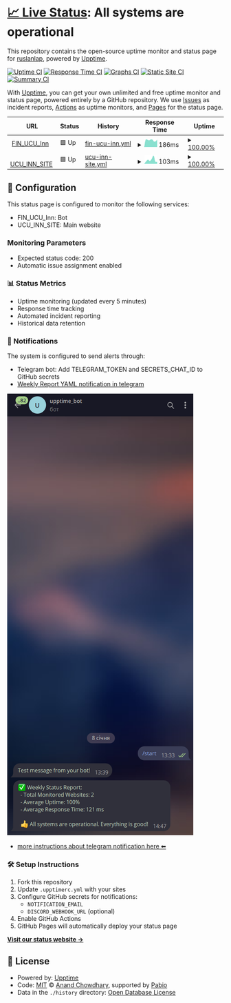 # [📈 Live Status](https://ruslanlap.github.io/upptime_monitoring): <!--live status--> **All systems are operational**

This repository contains the open-source uptime monitor and status page for [ruslanlap](https://ruslanlap.github.io/upptime_monitoring), powered by [Upptime](https://github.com/upptime/upptime).

[![Uptime CI](https://github.com/ruslanlap/upptime_monitoring/workflows/Uptime%20CI/badge.svg)](https://github.com/ruslanlap/upptime_monitoring/actions?query=workflow%3A%22Uptime+CI%22)
[![Response Time CI](https://github.com/ruslanlap/upptime_monitoring/workflows/Response%20Time%20CI/badge.svg)](https://github.com/ruslanlap/upptime_monitoring/actions?query=workflow%3A%22Response+Time+CI%22)
[![Graphs CI](https://github.com/ruslanlap/upptime_monitoring/workflows/Graphs%20CI/badge.svg)](https://github.com/ruslanlap/upptime_monitoring/actions?query=workflow%3A%22Graphs+CI%22)
[![Static Site CI](https://github.com/ruslanlap/upptime_monitoring/workflows/Static%20Site%20CI/badge.svg)](https://github.com/ruslanlap/upptime_monitoring/actions?query=workflow%3A%22Static+Site+CI%22)
[![Summary CI](https://github.com/ruslanlap/upptime_monitoring/workflows/Summary%20CI/badge.svg)](https://github.com/ruslanlap/upptime_monitoring/actions?query=workflow%3A%22Summary+CI%22)

With [Upptime](https://upptime.js.org), you can get your own unlimited and free uptime monitor and status page, powered entirely by a GitHub repository. We use [Issues](https://github.com/ruslanlap/upptime_monitoring/issues) as incident reports, [Actions](https://github.com/ruslanlap/upptime_monitoring/actions) as uptime monitors, and [Pages](https://ruslanlap.github.io/upptime_monitoring) for the status page.

<!--start: status pages-->
<!-- This summary is generated by Upptime (https://github.com/upptime/upptime) -->
<!-- Do not edit this manually, your changes will be overwritten -->
<!-- prettier-ignore -->
| URL | Status | History | Response Time | Uptime |
| --- | ------ | ------- | ------------- | ------ |
| <img alt="" src="https://icons.duckduckgo.com/ip3/fin-z-ucu-inn-new-deploy.replit.app.ico" height="13"> [FIN_UCU_Inn](https://fin-z-ucu-inn-new-deploy.replit.app) | 🟩 Up | [fin-ucu-inn.yml](https://github.com/ruslanlap/upptime_monitoring/commits/HEAD/history/fin-ucu-inn.yml) | <details><summary><img alt="Response time graph" src="./graphs/fin-ucu-inn/response-time-week.png" height="20"> 186ms</summary><br><a href="https://ruslanlap.github.io/upptime_monitoring/history/fin-ucu-inn"><img alt="Response time 199" src="https://img.shields.io/endpoint?url=https%3A%2F%2Fraw.githubusercontent.com%2Fruslanlap%2Fupptime_monitoring%2FHEAD%2Fapi%2Ffin-ucu-inn%2Fresponse-time.json"></a><br><a href="https://ruslanlap.github.io/upptime_monitoring/history/fin-ucu-inn"><img alt="24-hour response time 140" src="https://img.shields.io/endpoint?url=https%3A%2F%2Fraw.githubusercontent.com%2Fruslanlap%2Fupptime_monitoring%2FHEAD%2Fapi%2Ffin-ucu-inn%2Fresponse-time-day.json"></a><br><a href="https://ruslanlap.github.io/upptime_monitoring/history/fin-ucu-inn"><img alt="7-day response time 186" src="https://img.shields.io/endpoint?url=https%3A%2F%2Fraw.githubusercontent.com%2Fruslanlap%2Fupptime_monitoring%2FHEAD%2Fapi%2Ffin-ucu-inn%2Fresponse-time-week.json"></a><br><a href="https://ruslanlap.github.io/upptime_monitoring/history/fin-ucu-inn"><img alt="30-day response time 199" src="https://img.shields.io/endpoint?url=https%3A%2F%2Fraw.githubusercontent.com%2Fruslanlap%2Fupptime_monitoring%2FHEAD%2Fapi%2Ffin-ucu-inn%2Fresponse-time-month.json"></a><br><a href="https://ruslanlap.github.io/upptime_monitoring/history/fin-ucu-inn"><img alt="1-year response time 199" src="https://img.shields.io/endpoint?url=https%3A%2F%2Fraw.githubusercontent.com%2Fruslanlap%2Fupptime_monitoring%2FHEAD%2Fapi%2Ffin-ucu-inn%2Fresponse-time-year.json"></a></details> | <details><summary><a href="https://ruslanlap.github.io/upptime_monitoring/history/fin-ucu-inn">100.00%</a></summary><a href="https://ruslanlap.github.io/upptime_monitoring/history/fin-ucu-inn"><img alt="All-time uptime 100.00%" src="https://img.shields.io/endpoint?url=https%3A%2F%2Fraw.githubusercontent.com%2Fruslanlap%2Fupptime_monitoring%2FHEAD%2Fapi%2Ffin-ucu-inn%2Fuptime.json"></a><br><a href="https://ruslanlap.github.io/upptime_monitoring/history/fin-ucu-inn"><img alt="24-hour uptime 100.00%" src="https://img.shields.io/endpoint?url=https%3A%2F%2Fraw.githubusercontent.com%2Fruslanlap%2Fupptime_monitoring%2FHEAD%2Fapi%2Ffin-ucu-inn%2Fuptime-day.json"></a><br><a href="https://ruslanlap.github.io/upptime_monitoring/history/fin-ucu-inn"><img alt="7-day uptime 100.00%" src="https://img.shields.io/endpoint?url=https%3A%2F%2Fraw.githubusercontent.com%2Fruslanlap%2Fupptime_monitoring%2FHEAD%2Fapi%2Ffin-ucu-inn%2Fuptime-week.json"></a><br><a href="https://ruslanlap.github.io/upptime_monitoring/history/fin-ucu-inn"><img alt="30-day uptime 100.00%" src="https://img.shields.io/endpoint?url=https%3A%2F%2Fraw.githubusercontent.com%2Fruslanlap%2Fupptime_monitoring%2FHEAD%2Fapi%2Ffin-ucu-inn%2Fuptime-month.json"></a><br><a href="https://ruslanlap.github.io/upptime_monitoring/history/fin-ucu-inn"><img alt="1-year uptime 100.00%" src="https://img.shields.io/endpoint?url=https%3A%2F%2Fraw.githubusercontent.com%2Fruslanlap%2Fupptime_monitoring%2FHEAD%2Fapi%2Ffin-ucu-inn%2Fuptime-year.json"></a></details>
| <img alt="" src="https://icons.duckduckgo.com/ip3/ucuinn.github.io.ico" height="13"> [UCU_INN_SITE](https://ucuinn.github.io) | 🟩 Up | [ucu-inn-site.yml](https://github.com/ruslanlap/upptime_monitoring/commits/HEAD/history/ucu-inn-site.yml) | <details><summary><img alt="Response time graph" src="./graphs/ucu-inn-site/response-time-week.png" height="20"> 103ms</summary><br><a href="https://ruslanlap.github.io/upptime_monitoring/history/ucu-inn-site"><img alt="Response time 100" src="https://img.shields.io/endpoint?url=https%3A%2F%2Fraw.githubusercontent.com%2Fruslanlap%2Fupptime_monitoring%2FHEAD%2Fapi%2Fucu-inn-site%2Fresponse-time.json"></a><br><a href="https://ruslanlap.github.io/upptime_monitoring/history/ucu-inn-site"><img alt="24-hour response time 45" src="https://img.shields.io/endpoint?url=https%3A%2F%2Fraw.githubusercontent.com%2Fruslanlap%2Fupptime_monitoring%2FHEAD%2Fapi%2Fucu-inn-site%2Fresponse-time-day.json"></a><br><a href="https://ruslanlap.github.io/upptime_monitoring/history/ucu-inn-site"><img alt="7-day response time 103" src="https://img.shields.io/endpoint?url=https%3A%2F%2Fraw.githubusercontent.com%2Fruslanlap%2Fupptime_monitoring%2FHEAD%2Fapi%2Fucu-inn-site%2Fresponse-time-week.json"></a><br><a href="https://ruslanlap.github.io/upptime_monitoring/history/ucu-inn-site"><img alt="30-day response time 100" src="https://img.shields.io/endpoint?url=https%3A%2F%2Fraw.githubusercontent.com%2Fruslanlap%2Fupptime_monitoring%2FHEAD%2Fapi%2Fucu-inn-site%2Fresponse-time-month.json"></a><br><a href="https://ruslanlap.github.io/upptime_monitoring/history/ucu-inn-site"><img alt="1-year response time 100" src="https://img.shields.io/endpoint?url=https%3A%2F%2Fraw.githubusercontent.com%2Fruslanlap%2Fupptime_monitoring%2FHEAD%2Fapi%2Fucu-inn-site%2Fresponse-time-year.json"></a></details> | <details><summary><a href="https://ruslanlap.github.io/upptime_monitoring/history/ucu-inn-site">100.00%</a></summary><a href="https://ruslanlap.github.io/upptime_monitoring/history/ucu-inn-site"><img alt="All-time uptime 100.00%" src="https://img.shields.io/endpoint?url=https%3A%2F%2Fraw.githubusercontent.com%2Fruslanlap%2Fupptime_monitoring%2FHEAD%2Fapi%2Fucu-inn-site%2Fuptime.json"></a><br><a href="https://ruslanlap.github.io/upptime_monitoring/history/ucu-inn-site"><img alt="24-hour uptime 100.00%" src="https://img.shields.io/endpoint?url=https%3A%2F%2Fraw.githubusercontent.com%2Fruslanlap%2Fupptime_monitoring%2FHEAD%2Fapi%2Fucu-inn-site%2Fuptime-day.json"></a><br><a href="https://ruslanlap.github.io/upptime_monitoring/history/ucu-inn-site"><img alt="7-day uptime 100.00%" src="https://img.shields.io/endpoint?url=https%3A%2F%2Fraw.githubusercontent.com%2Fruslanlap%2Fupptime_monitoring%2FHEAD%2Fapi%2Fucu-inn-site%2Fuptime-week.json"></a><br><a href="https://ruslanlap.github.io/upptime_monitoring/history/ucu-inn-site"><img alt="30-day uptime 100.00%" src="https://img.shields.io/endpoint?url=https%3A%2F%2Fraw.githubusercontent.com%2Fruslanlap%2Fupptime_monitoring%2FHEAD%2Fapi%2Fucu-inn-site%2Fuptime-month.json"></a><br><a href="https://ruslanlap.github.io/upptime_monitoring/history/ucu-inn-site"><img alt="1-year uptime 100.00%" src="https://img.shields.io/endpoint?url=https%3A%2F%2Fraw.githubusercontent.com%2Fruslanlap%2Fupptime_monitoring%2FHEAD%2Fapi%2Fucu-inn-site%2Fuptime-year.json"></a></details>

<!--end: status pages-->

## 🚀 Configuration

This status page is configured to monitor the following services:

- FIN_UCU_Inn: Bot
- UCU_INN_SITE: Main website

### Monitoring Parameters

- Expected status code: 200
- Automatic issue assignment enabled

### 📊 Status Metrics

- Uptime monitoring (updated every 5 minutes)
- Response time tracking
- Automated incident reporting
- Historical data retention

### 🔔 Notifications

The system is configured to send alerts through:

- Telegram bot: Add TELEGRAM_TOKEN and SECRETS_CHAT_ID to GitHub secrets
- [Weekly Report YAML notification in telegram](https://github.com/ruslanlap/upptime_monitoring/blob/master/.github/workflows/weekly-report.yml)

![Bot](https://github.com/ruslanlap/upptime_monitoring/blob/master/image.png)

- [more instructions about telegram notification here ⬅](https://github.com/ruslanlap/upptime_monitoring/blob/master/TelegramNTF.md)

### 🛠 Setup Instructions

1. Fork this repository
2. Update `.upptimerc.yml` with your sites
3. Configure GitHub secrets for notifications:
   - `NOTIFICATION_EMAIL`
   - `DISCORD_WEBHOOK_URL` (optional)
4. Enable GitHub Actions
5. GitHub Pages will automatically deploy your status page

[**Visit our status website →**](https://ruslanlap.github.io/upptime_monitoring)

## 📄 License

- Powered by: [Upptime](https://github.com/upptime/upptime)
- Code: [MIT](./LICENSE) © [Anand Chowdhary](https://anandchowdhary.com), supported by [Pabio](https://pabio.com)
- Data in the `./history` directory: [Open Database License](https://opendatacommons.org/licenses/odbl/1-0/)

